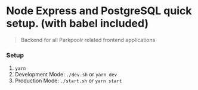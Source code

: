 # Node Express and PostgreSQL quick setup. (with babel included)
> Backend for all Parkpoolr related frontend applications
### Setup
1. `yarn`
2. Development Mode: `./dev.sh` or `yarn dev`
3. Production Mode: `./start.sh` or `yarn start`

